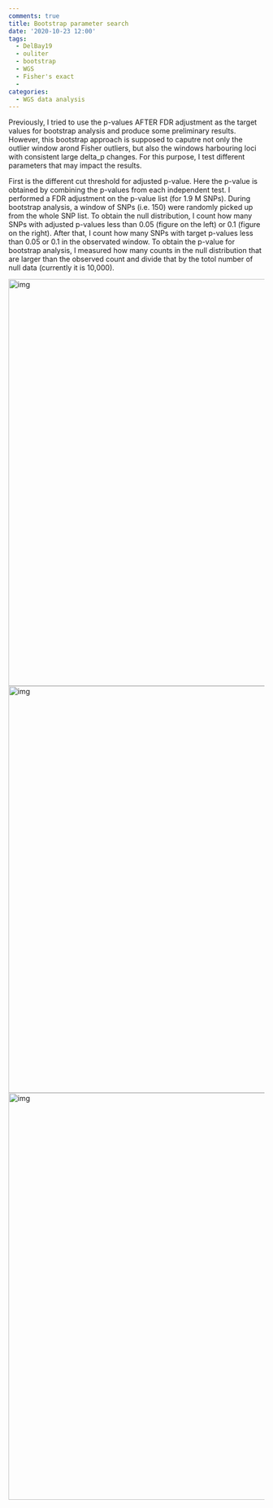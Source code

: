```yaml
---
comments: true
title: Bootstrap parameter search
date: '2020-10-23 12:00'
tags:
  - DelBay19
  - ouliter
  - bootstrap
  - WGS
  - Fisher's exact
  - 
categories:
  - WGS data analysis
---
```


Previously, I tried to use the p-values AFTER FDR adjustment as the target values for bootstrap analysis and produce some preliminary results. However, this bootstrap approach is supposed to caputre not only the outlier window arond Fisher outliers, but also the windows harbouring loci with consistent large delta_p changes. For this purpose, I test different parameters that may impact the results.

First is the different cut threshold for adjusted p-value. Here the p-value is obtained by combining the p-values from each independent test. I performed a FDR adjustment on the p-value list (for 1.9 M SNPs). During bootstrap analysis, a window of SNPs (i.e. 150) were randomly picked up from the whole SNP list. To obtain the null distribution, I count how many SNPs with adjusted p-values less than 0.05 (figure on the left) or 0.1 (figure on the right). After that, I count how many SNPs with target p-values less than 0.05 or 0.1 in the observated window. To obtain the p-value for bootstrap analysis, I measured how many counts in the null distribution that are larger than the observed count and divide that by the totol number of null data (currently it is 10,000).

<img src="https://hzz0024.github.io/images/Fish_boot/cmp1.jpg" alt="img" width="800"/>

<img src="https://hzz0024.github.io/images/Fish_boot/cmp2.jpg" alt="img" width="800"/>

<img src="https://hzz0024.github.io/images/Fish_boot/cmp3.jpg" alt="img" width="800"/>



